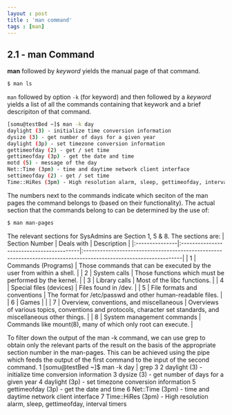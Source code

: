```yaml
---
layout : post
title : 'man command'
tags : [man]
---
```

## 2.1 - man Command

**man** followed by _keyword_ yields the manual page of that command.
```bash
$ man ls
```

`man` followed by option `-k` (for keyword) and then followed by a _keyword_ yields a list of all
the commands containing that keywork and a brief descripiton of that command.

```bash
[somu@testBed ~]$ man -k day
daylight (3) - initialize time conversion information
dysize (3) - get number of days for a given year
daylight (3p) - set timezone conversion information
gettimeofday (2) - get / set time
gettimeofday (3p) - get the date and time
motd (5) - message of the day
Net::Time (3pm) - time and daytime network client interface
settimeofday (2) - get / set time
Time::HiRes (3pm) - High resolution alarm, sleep, gettimeofday, interval timers
```

The numbers next to the commands indicate which seciton of the man pages the command
belongs to (based on their functionality). The actual section that the commands belong to
can be determined by the use of:
```bash
$ man man-pages
```
The relevant sections for SysAdmins are Section 1, 5 & 8. The sections are:
| Section Number | Deals with                               | Description                                                                                                      |
|:---------------|:-----------------------------------------|:-----------------------------------------------------------------------------------------------------------------|
| 1              | Commands (Programs)                      | Those commands that can be executed by the user from within a shell.                                             |
| 2              | System calls                             | Those functions which must be performed by the kernel.                                                           |
| 3              | Library calls                            | Most of the libc functions.                                                                                      |
| 4              | Special files (devices)                  | Files found in /dev.                                                                                             |
| 5              | File formats and conventions             | The format for /etc/passwd and other human-readable files.                                                       |
| 6              | Games                                    |                                                                                                                  |
| 7              | Overview, conventions, and miscellaneous | Overviews of various topics, conventions and protocols, character set standards, and miscellaneous other things. |
| 8              | System management commands               | Commands like mount(8), many of which only root can execute.                                                     |

To filter down the output of the man -k command, we can use grep to obtain only the
relevant parts of the result on the basis of the appropriate section number in the man-pages.
This can be achieved using the pipe which feeds the output of the first command to the input
of the second command.
1 [somu@testBed ~]$ man -k day | grep 3
2 daylight (3) - initialize time conversion information
3 dysize (3) - get number of days for a given year
4 daylight (3p) - set timezone conversion information
5 gettimeofday (3p) - get the date and time
6 Net::Time (3pm) - time and daytime network client interface
7 Time::HiRes (3pm) - High resolution alarm, sleep, gettimeofday, interval timers
